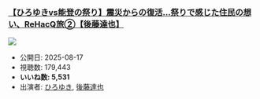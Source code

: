 ### [【ひろゆきvs能登の祭り】震災からの復活…祭りで感じた住民の想い、ReHacQ旅②【後藤達也】](https://www.youtube.com/watch?v=CIU2JkEx1_k)
[![](https://img.youtube.com/vi/CIU2JkEx1_k/sddefault.jpg)](https://www.youtube.com/watch?v=CIU2JkEx1_k)
-   公開日: 2025-08-17
-   視聴数: 179,443
-   **いいね数: 5,531**
-   出演者: [ひろゆき](/rehacq_fan/people/ひろゆき "wikilink"), [後藤達也](/rehacq_fan/people/後藤達也 "wikilink")
